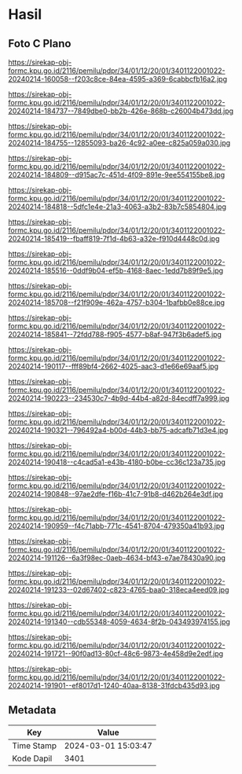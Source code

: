 # Hasil

## Foto C Plano

https://sirekap-obj-formc.kpu.go.id/2116/pemilu/pdpr/34/01/12/20/01/3401122001022-20240214-160058--f203c8ce-84ea-4595-a369-6cabbcfb16a2.jpg

https://sirekap-obj-formc.kpu.go.id/2116/pemilu/pdpr/34/01/12/20/01/3401122001022-20240214-184737--7849dbe0-bb2b-426e-868b-c26004b473dd.jpg

https://sirekap-obj-formc.kpu.go.id/2116/pemilu/pdpr/34/01/12/20/01/3401122001022-20240214-184755--12855093-ba26-4c92-a0ee-c825a059a030.jpg

https://sirekap-obj-formc.kpu.go.id/2116/pemilu/pdpr/34/01/12/20/01/3401122001022-20240214-184809--d915ac7c-451d-4f09-891e-9ee554155be8.jpg

https://sirekap-obj-formc.kpu.go.id/2116/pemilu/pdpr/34/01/12/20/01/3401122001022-20240214-184818--5dfc1e4e-21a3-4063-a3b2-83b7c5854804.jpg

https://sirekap-obj-formc.kpu.go.id/2116/pemilu/pdpr/34/01/12/20/01/3401122001022-20240214-185419--fbaff819-7f1d-4b63-a32e-f910d4448c0d.jpg

https://sirekap-obj-formc.kpu.go.id/2116/pemilu/pdpr/34/01/12/20/01/3401122001022-20240214-185516--0ddf9b04-ef5b-4168-8aec-1edd7b89f9e5.jpg

https://sirekap-obj-formc.kpu.go.id/2116/pemilu/pdpr/34/01/12/20/01/3401122001022-20240214-185708--f21f909e-462a-4757-b304-1bafbb0e88ce.jpg

https://sirekap-obj-formc.kpu.go.id/2116/pemilu/pdpr/34/01/12/20/01/3401122001022-20240214-185841--72fdd788-f905-4577-b8af-947f3b6adef5.jpg

https://sirekap-obj-formc.kpu.go.id/2116/pemilu/pdpr/34/01/12/20/01/3401122001022-20240214-190117--fff89bf4-2662-4025-aac3-d1e66e69aaf5.jpg

https://sirekap-obj-formc.kpu.go.id/2116/pemilu/pdpr/34/01/12/20/01/3401122001022-20240214-190223--234530c7-4b9d-44b4-a82d-84ecdff7a999.jpg

https://sirekap-obj-formc.kpu.go.id/2116/pemilu/pdpr/34/01/12/20/01/3401122001022-20240214-190321--796492a4-b00d-44b3-bb75-adcafb71d3e4.jpg

https://sirekap-obj-formc.kpu.go.id/2116/pemilu/pdpr/34/01/12/20/01/3401122001022-20240214-190418--c4cad5a1-e43b-4180-b0be-cc36c123a735.jpg

https://sirekap-obj-formc.kpu.go.id/2116/pemilu/pdpr/34/01/12/20/01/3401122001022-20240214-190848--97ae2dfe-f16b-41c7-91b8-d462b264e3df.jpg

https://sirekap-obj-formc.kpu.go.id/2116/pemilu/pdpr/34/01/12/20/01/3401122001022-20240214-190959--f4c71abb-771c-4541-8704-479350a41b93.jpg

https://sirekap-obj-formc.kpu.go.id/2116/pemilu/pdpr/34/01/12/20/01/3401122001022-20240214-191126--6a3f98ec-0aeb-4634-bf43-e7ae78430a90.jpg

https://sirekap-obj-formc.kpu.go.id/2116/pemilu/pdpr/34/01/12/20/01/3401122001022-20240214-191233--02d67402-c823-4765-baa0-318eca4eed09.jpg

https://sirekap-obj-formc.kpu.go.id/2116/pemilu/pdpr/34/01/12/20/01/3401122001022-20240214-191340--cdb55348-4059-4634-8f2b-043493974155.jpg

https://sirekap-obj-formc.kpu.go.id/2116/pemilu/pdpr/34/01/12/20/01/3401122001022-20240214-191721--90f0ad13-80cf-48c6-9873-4e458d9e2edf.jpg

https://sirekap-obj-formc.kpu.go.id/2116/pemilu/pdpr/34/01/12/20/01/3401122001022-20240214-191901--ef8017d1-1240-40aa-8138-31fdcb435d93.jpg


## Metadata

| Key        | Value               |
| ---------- | ------------------- |
| Time Stamp | 2024-03-01 15:03:47 |
| Kode Dapil | 3401                |



